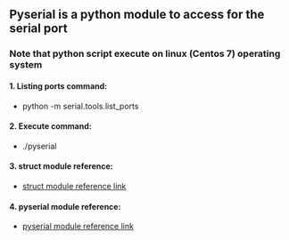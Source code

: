 ## Pyserial is a python module to access for the serial port
### Note that python script execute on linux (Centos 7) operating system
#### 1. Listing ports command:
* python -m serial.tools.list_ports
#### 2. Execute command:
* ./pyserial
#### 3. struct module reference:
* [struct module reference link](https://docs.python.org/2/library/struct.html)
#### 4. pyserial module reference:
* [pyserial module reference link](http://pythonhosted.org/pyserial/)
